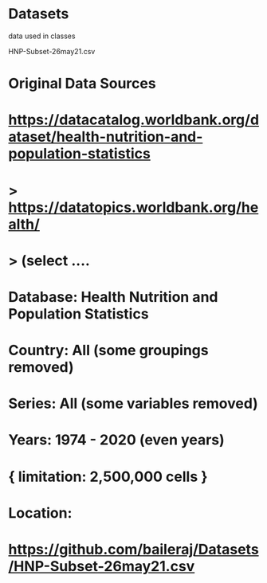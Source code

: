# Datasets
data used in classes

HNP-Subset-26may21.csv 

# Original Data Sources
#    https://datacatalog.worldbank.org/dataset/health-nutrition-and-population-statistics
#    > https://datatopics.worldbank.org/health/
#      > (select ....
#          Database:  Health Nutrition and Population Statistics
#          Country:   All (some groupings removed)
#          Series:    All (some variables removed)
#          Years:     1974 - 2020 (even years)
#    { limitation:  2,500,000 cells }
# 
#  Location:
#   https://github.com/baileraj/Datasets/HNP-Subset-26may21.csv
